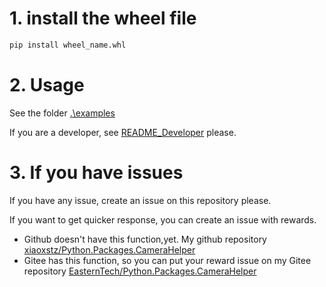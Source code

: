 # 1. install the wheel file
```bash
pip install wheel_name.whl
```

# 2. Usage
See the folder [.\examples](.\examples)

If you are a developer, see [README_Developer](\README_Developer.md) please.

# 3. If you have issues
If you have any issue, create an issue on this repository please.

If you want to get quicker response, you can create an issue with rewards.
* Github doesn't have this function,yet. My github repository [xiaoxstz/Python.Packages.CameraHelper](https://github.com/xiaoxstz/Python.Packages.CameraHelper)
* Gitee has this function, so you can put your reward issue on my Gitee repository [EasternTech/Python.Packages.CameraHelper](https://gitee.com/EasternTech/Python.Packages.CameraHelper)